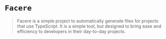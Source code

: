 # `Facere`

>Facere is a simple project to automatically generate files for projects that use TypeScript.
>It is a simple tool, but designed to bring ease and efficiency to developers in their day-to-day projects.